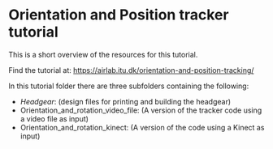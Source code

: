 # Orientation and Position tracker tutorial

This is a short overview of the resources for this tutorial.

Find the tutorial at: https://airlab.itu.dk/orientation-and-position-tracking/

In this tutorial folder there are three subfolders containing the following:

- *Headgear*: (design files for printing and building the headgear)
- Orientation_and_rotation_video_file: (A version of the tracker code using a video file as input)
- Orientation_and_rotation_kinect: (A version of the code using a Kinect as input)
